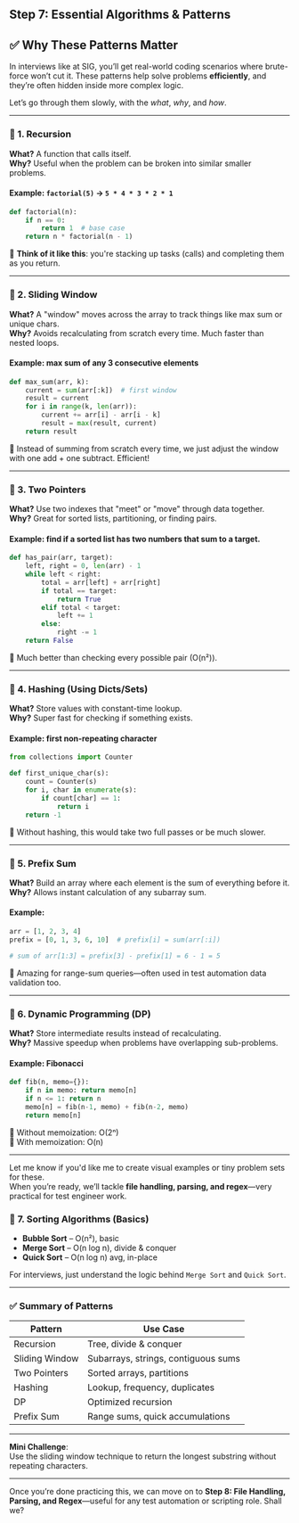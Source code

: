 ## **Step 7: Essential Algorithms & Patterns**


## ✅ **Why These Patterns Matter**

In interviews like at SIG, you’ll get real-world coding scenarios where brute-force won’t cut it. These patterns help solve problems **efficiently**, and they’re often hidden inside more complex logic.

Let’s go through them slowly, with the *what*, *why*, and *how*.

---

### 🔹 1. **Recursion**  
**What?** A function that calls itself.  
**Why?** Useful when the problem can be broken into similar smaller problems.

#### Example: `factorial(5)` → `5 * 4 * 3 * 2 * 1`

```python
def factorial(n):
    if n == 0:
        return 1  # base case
    return n * factorial(n - 1)
```

🔸 **Think of it like this**: you're stacking up tasks (calls) and completing them as you return.

---

### 🔹 2. **Sliding Window**  
**What?** A "window" moves across the array to track things like max sum or unique chars.  
**Why?** Avoids recalculating from scratch every time. Much faster than nested loops.

#### Example: max sum of any 3 consecutive elements

```python
def max_sum(arr, k):
    current = sum(arr[:k])  # first window
    result = current
    for i in range(k, len(arr)):
        current += arr[i] - arr[i - k]
        result = max(result, current)
    return result
```

🔸 Instead of summing from scratch every time, we just adjust the window with one add + one subtract. Efficient!

---

### 🔹 3. **Two Pointers**  
**What?** Use two indexes that "meet" or "move" through data together.  
**Why?** Great for sorted lists, partitioning, or finding pairs.

#### Example: find if a sorted list has two numbers that sum to a target.

```python
def has_pair(arr, target):
    left, right = 0, len(arr) - 1
    while left < right:
        total = arr[left] + arr[right]
        if total == target:
            return True
        elif total < target:
            left += 1
        else:
            right -= 1
    return False
```

🔸 Much better than checking every possible pair (O(n²)).

---

### 🔹 4. **Hashing (Using Dicts/Sets)**  
**What?** Store values with constant-time lookup.  
**Why?** Super fast for checking if something exists.

#### Example: first non-repeating character

```python
from collections import Counter

def first_unique_char(s):
    count = Counter(s)
    for i, char in enumerate(s):
        if count[char] == 1:
            return i
    return -1
```

🔸 Without hashing, this would take two full passes or be much slower.

---

### 🔹 5. **Prefix Sum**  
**What?** Build an array where each element is the sum of everything before it.  
**Why?** Allows instant calculation of any subarray sum.

#### Example:
```python
arr = [1, 2, 3, 4]
prefix = [0, 1, 3, 6, 10]  # prefix[i] = sum(arr[:i])

# sum of arr[1:3] = prefix[3] - prefix[1] = 6 - 1 = 5
```

🔸 Amazing for range-sum queries—often used in test automation data validation too.

---

### 🔹 6. **Dynamic Programming (DP)**  
**What?** Store intermediate results instead of recalculating.  
**Why?** Massive speedup when problems have overlapping sub-problems.

#### Example: Fibonacci
```python
def fib(n, memo={}):
    if n in memo: return memo[n]
    if n <= 1: return n
    memo[n] = fib(n-1, memo) + fib(n-2, memo)
    return memo[n]
```

🔸 Without memoization: O(2ⁿ)  
🔸 With memoization: O(n)

---

Let me know if you'd like me to create visual examples or tiny problem sets for these.  
When you’re ready, we’ll tackle **file handling, parsing, and regex**—very practical for test engineer work.

### 🔹 **7. Sorting Algorithms (Basics)**

- **Bubble Sort** – O(n²), basic
- **Merge Sort** – O(n log n), divide & conquer
- **Quick Sort** – O(n log n) avg, in-place

For interviews, just understand the logic behind `Merge Sort` and `Quick Sort`.

---

### ✅ Summary of Patterns

| Pattern         | Use Case                             |
|-----------------|--------------------------------------|
| Recursion       | Tree, divide & conquer               |
| Sliding Window  | Subarrays, strings, contiguous sums  |
| Two Pointers    | Sorted arrays, partitions            |
| Hashing         | Lookup, frequency, duplicates        |
| DP              | Optimized recursion                  |
| Prefix Sum      | Range sums, quick accumulations      |

---

**Mini Challenge**:  
Use the sliding window technique to return the longest substring without repeating characters.

---

Once you’re done practicing this, we can move on to **Step 8: File Handling, Parsing, and Regex**—useful for any test automation or scripting role. Shall we?